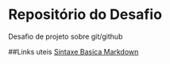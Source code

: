 # Repositório do Desafio
Desafio de projeto sobre git/github

##Links uteis
[Sintaxe Basica Markdown](https://www.markdownguide.org/basic-syntax/)
